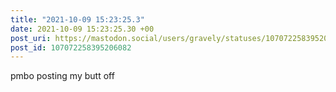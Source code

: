 ```yaml
---
title: "2021-10-09 15:23:25.3"
date: 2021-10-09 15:23:25.30 +00
post_uri: https://mastodon.social/users/gravely/statuses/107072258395206082
post_id: 107072258395206082
---
```

pmbo posting my butt off


